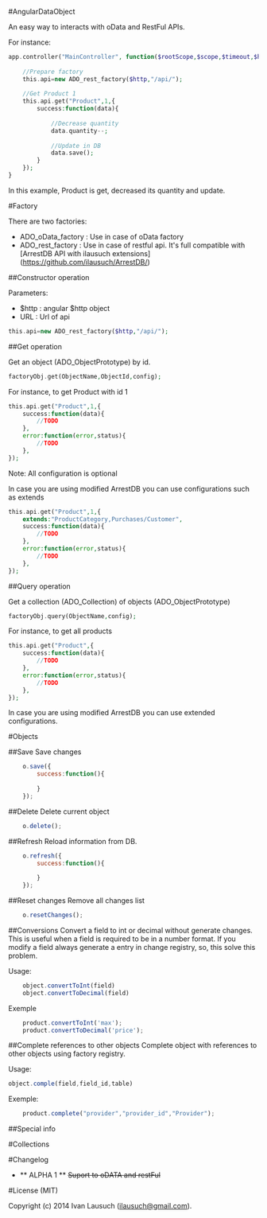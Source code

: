 #AngularDataObject

An easy way to interacts with oData and RestFul APIs.

For instance:

```php
app.controller("MainController", function($rootScope,$scope,$timeout,$http,$q){
	
	//Prepare factory
	this.api=new ADO_rest_factory($http,"/api/");
	
	//Get Product 1
	this.api.get("Product",1,{
		success:function(data){
			
			//Decrease quantity
	        data.quantity--;
	        
	        //Update in DB
	        data.save();
		}
	});	
}
```

In this example, Product is get, decreased its quantity and update.

#Factory

There are two factories:
- ADO_oData_factory : Use in case of oData factory
- ADO_rest_factory : Use in case of restful api. It's full compatible with [ArrestDB API with ilausuch extensions] (https://github.com/ilausuch/ArrestDB/)

##Constructor operation

Parameters:
- $http : angular $http object
- URL : Url of api

```php
this.api=new ADO_rest_factory($http,"/api/");
```

##Get operation

Get an object (ADO_ObjectPrototype) by id.

```php
factoryObj.get(ObjectName,ObjectId,config);
```

For instance, to get Product with id 1

```php
this.api.get("Product",1,{
	success:function(data){
		//TODO
	},
	error:function(error,status){
		//TODO
	},
});	
```

Note: All configuration is optional

In case you are using modified ArrestDB you can use configurations such as extends

```php
this.api.get("Product",1,{
	extends:"ProductCategory,Purchases/Customer",
	success:function(data){
		//TODO
	},
	error:function(error,status){
		//TODO
	},
});	
```

##Query operation

Get a collection (ADO_Collection) of objects (ADO_ObjectPrototype)

```php
factoryObj.query(ObjectName,config);
```

For instance, to get all products
```php
this.api.get("Product",{
	success:function(data){
		//TODO
	},
	error:function(error,status){
		//TODO
	},
});	
```

In case you are using modified ArrestDB you can use extended configurations.

#Objects

##Save
Save changes
```javascript
	o.save({
		success:function(){
			
		}
	});
```


##Delete
Delete current object
```javascript
	o.delete();
```

##Refresh
Reload information from DB.
```javascript
	o.refresh({
		success:function(){
			
		}
	});
```

##Reset changes
Remove all changes list
```javascript
	o.resetChanges();
```

##Conversions
Convert a field to int or decimal without generate changes. This is useful when a field is required to be in a number format. If you modify a field always generate a entry in change registry, so, this solve this problem.

Usage:
```javascript
	object.convertToInt(field)
	object.convertToDecimal(field)
```

Exemple
```javascript
	product.convertToInt('max');
	product.convertToDecimal('price');
```

##Complete references to other objects
Complete object with references to other objects using factory registry.

Usage:
```javascript
object.comple(field,field_id,table)
```

Exemple:
```javascript
	product.complete("provider","provider_id","Provider");
```

##Special info


#Collections

#Changelog

- ** ALPHA 1 ** ~~Suport to oDATA and restFul~~


#License (MIT)

Copyright (c) 2014 Ivan Lausuch (ilausuch@gmail.com).
